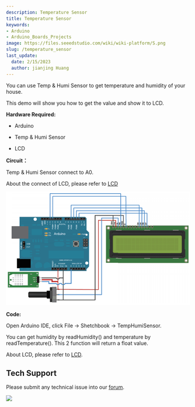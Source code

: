 ```yaml
---
description: Temperature Sensor
title: Temperature Sensor
keywords:
- Arduino
- Arduino_Boards_Projects
image: https://files.seeedstudio.com/wiki/wiki-platform/S.png
slug: /temperature_sensor
last_update:
  date: 2/15/2023
  author: jianjing Huang
---
```


<!-- ---
name: Temperature Sensor
category: Tutorial
oldwikiname:  Temperature Sensor
prodimagename:
surveyurl: https://www.research.net/r/Temperature_Sensor
--- -->
You can use Temp &amp; Humi Sensor to get temperature and humidity of your house.

This demo will show you how to get the value and show it to LCD.

**Hardware Required:**

* Arduino

* Temp &amp; Humi Sensor

* LCD

**Circuit：**

Temp &amp; Humi Sensor connect to A0.

About the connect of LCD, please refer to [LCD](https://arduino.cc/en/Tutorial/LiquidCrystal)

![](https://github.com/Jeremyym/Temperature_Sensor/raw/master/img/Sidekick_34_1.png)

**Code:**

Open Arduino IDE, click File -&gt; Shetchbook -&gt; TempHumiSensor.

You can get humidity by readHumidity() and temperature by readTemperature(). This 2 function will return a float value.

About LCD, please refer to [LCD](https://arduino.cc/en/Tutorial/LiquidCrystal).

## Tech Support

Please submit any technical issue into our [forum](https://forum.seeedstudio.com/). <br />
<p style={{textAlign: 'center'}}><a href="https://www.seeedstudio.com/act-4.html?utm_source=wiki&utm_medium=wikibanner&utm_campaign=newproducts" target="_blank"><img src="https://files.seeedstudio.com/wiki/Wiki_Banner/new_product.jpg" /></a></p>
